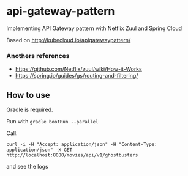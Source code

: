# api-gateway-pattern
Implementing API Gateway pattern with Netflix Zuul and Spring Cloud

Based on http://kubecloud.io/apigatewaypattern/

### Anothers references
* https://github.com/Netflix/zuul/wiki/How-it-Works
* https://spring.io/guides/gs/routing-and-filtering/

## How to use
Gradle is required.

Run with `gradle bootRun --parallel`

Call:

```
curl -i -H "Accept: application/json" -H "Content-Type: application/json" -X GET http://localhost:8080/movies/api/v1/ghostbusters
```

and see the logs
